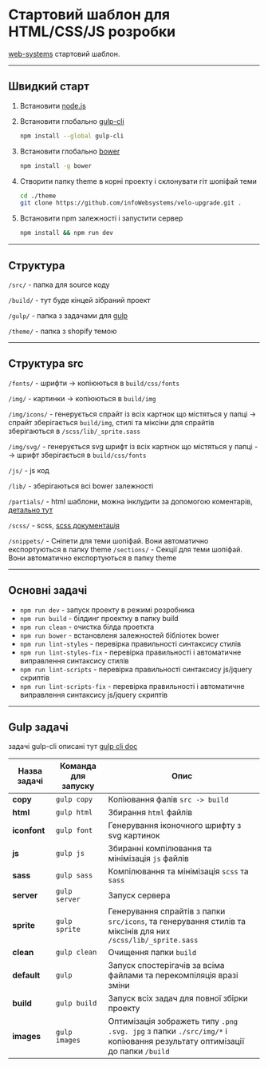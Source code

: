 # Стартовий шаблон для HTML/CSS/JS розробки
[web-systems](http://web-systems.solutions/) стартовий шаблон.
***

## Швидкий старт

1.  Встановити [node.js](https://nodejs.org)
2.  Встановити глобально [gulp-cli](https://gulpjs.com/docs/en/getting-started/quick-start)

	```sh
	npm install --global gulp-cli
	```

3.  Встановити глобально [bower](https://bower.io/)

	```sh
	npm install -g bower
	```

4. Створити папку theme в корні проекту і склонувати гіт шопіфай теми
	```sh
	cd ./theme
 	git clone https://github.com/infoWebsystems/velo-upgrade.git .
	```
	

5. Встановити npm залежності і запустити сервер

   ```sh
   npm install && npm run dev
   ```
***

## Структура
`/src/` - папка для source коду

`/build/` -  тут буде кінцей зібраний проект

`/gulp/` - папка з задачами для [gulp](http://gulpjs.com/)

`/theme/` - папка з shopify темою
***

## Структура src
`/fonts/` - шрифти -> копіюються в `build/css/fonts`

`/img/` -  картинки -> копіюються в `build/img`

`/img/icons/` - генерується спрайт із всіх картнок що містяться у папці -> спрайт зберігається `build/img`, стилі та міксіни для спрайтів зберігаються в `/scss/lib/_sprite.sass`

`/img/svg/` -  генерується svg шрифт із всіх картнок що містяться у папці --> шрифт зберігається в `build/css/fonts`

`/js/` - js код

`/lib/` - зберігаються всі bower залежності

`/partials/` - html шаблони, можна інклудити за допомогою коментарів, [детально тут](https://www.npmjs.com/package/gulp-file-include)

`/scss/` - scss, [scss документація](http://sass-lang.com/)

`/snippets/` - Сніпети для теми шопіфай. Вони автоматично експортуються в папку theme
`/sections/` - Секції для теми шопіфай. Вони автоматично експортуються в папку theme

***

## Основні задачі

- `npm run dev` - запуск проекту в режимі розробника
- `npm run build` - білдинг проектку в папку build
- `npm run clean` - очистка білда проеткта
- `npm run bower` - встановленя залежностей бібліотек bower
- `npm run lint-styles` - перевірка правильності синтаксису стилів
- `npm run lint-styles-fix` - перевірка правильності і автоматичне виправлення синтаксису стилів
- `npm run lint-scripts` - перевірка правильності синтаксису js/jquery скриптів
- `npm run lint-scripts-fix` - перевірка правильності і автоматичне виправлення синтаксису js/jquery скриптів

***

## Gulp задачі

задачі gulp-cli описані тут [gulp cli doc](https://github.com/gulpjs/gulp/blob/master/docs/CLI.md)

Назва задачі  | Команда для запуску  | Опис
------------- | -------------------- | -----
**copy**      | `gulp copy`          | Копіювання фалів `src -> build`
**html**      | `gulp html`          | Збирання `html` файлів
**iconfont**  | `gulp font`          | Генерування іконочного шрифту з svg картинок
**js**        | `gulp js`            | Збиранні компілювання та мінімізація `js` файлів
**sass**      | `gulp sass`          | Компілювання та мінімізація `scss` та `sass`
**server**    | `gulp server`        | Запуск сервера
**sprite**    | `gulp sprite`        | Генерування спрайтів з папки `src/icons`, та генерування стилів та міксінів для них `/scss/lib/_sprite.sass`
**clean**     | `gulp clean`         | Очищення папки `build`
**default**   | `gulp`               | Запуск спостерігачів за всіма файлами та перекомпіляція вразі зміни
**build**     | `gulp build`         | Запуск всіх задач для повної збірки проекту
**images**    | `gulp images`        | Оптимізація зображеть типу `.png .svg. jpg` з папки `./src/img/*` і копіювання результату оптимізації до папки `/build`

